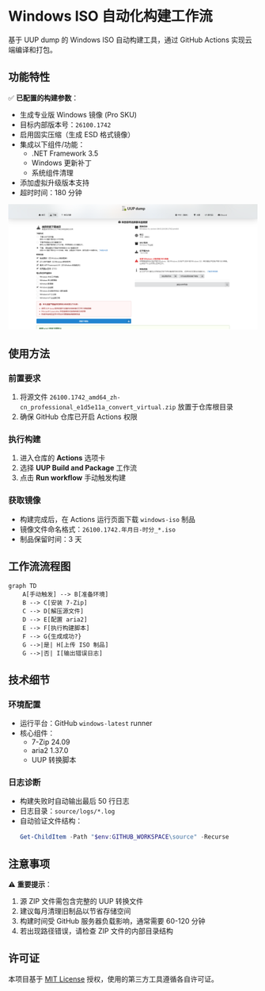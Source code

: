 # Windows ISO 自动化构建工作流

基于 UUP dump 的 Windows ISO 自动构建工具，通过 GitHub Actions 实现云端编译和打包。

## 功能特性

✅ **已配置的构建参数**：
- 生成专业版 Windows 镜像 (Pro SKU)
- 目标内部版本号：`26100.1742`
- 启用固实压缩（生成 ESD 格式镜像）
- 集成以下组件/功能：
  - .NET Framework 3.5
  - Windows 更新补丁
  - 系统组件清理
- 添加虚拟升级版本支持
- 超时时间：180 分钟

![](assets/Screenshot_2025-02-28_at_10-57-01_Windows_11_version_24H2_（26100.1742）_amd64_中文（简体）_Windows_专业版_的摘要-UUP_dump.png)

## 使用方法

### 前置要求
1. 将源文件 `26100.1742_amd64_zh-cn_professional_e1d5e11a_convert_virtual.zip` 放置于仓库根目录
2. 确保 GitHub 仓库已开启 Actions 权限

### 执行构建
1. 进入仓库的 **Actions** 选项卡
2. 选择 **UUP Build and Package** 工作流
3. 点击 **Run workflow** 手动触发构建

### 获取镜像
- 构建完成后，在 Actions 运行页面下载 `windows-iso` 制品
- 镜像文件命名格式：`26100.1742.年月日-时分_*.iso`
- 制品保留时间：3 天

## 工作流流程图

```mermaid
graph TD
    A[手动触发] --> B[准备环境]
    B --> C[安装 7-Zip]
    C --> D[解压源文件]
    D --> E[配置 aria2]
    E --> F[执行构建脚本]
    F --> G{生成成功?}
    G -->|是| H[上传 ISO 制品]
    G -->|否| I[输出错误日志]
```

## 技术细节

### 环境配置
- 运行平台：GitHub `windows-latest` runner
- 核心组件：
  - 7-Zip 24.09
  - aria2 1.37.0
  - UUP 转换脚本

### 日志诊断
- 构建失败时自动输出最后 50 行日志
- 日志目录：`source/logs/*.log`
- 自动验证文件结构：
  ```powershell
  Get-ChildItem -Path "$env:GITHUB_WORKSPACE\source" -Recurse
  ```

## 注意事项

⚠️ **重要提示**：
1. 源 ZIP 文件需包含完整的 UUP 转换文件
2. 建议每月清理旧制品以节省存储空间
3. 构建时间受 GitHub 服务器负载影响，通常需要 60-120 分钟
4. 若出现路径错误，请检查 ZIP 文件的内部目录结构

## 许可证
本项目基于 [MIT License](LICENSE) 授权，使用的第三方工具遵循各自许可证。